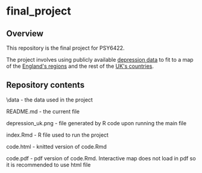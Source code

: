 # final_project

## Overview
This repository is the final project for PSY6422. 

The project involves using publicly available [depression data](https://www.ons.gov.uk/peoplepopulationandcommunity/wellbeing/datasets/measuringnationalwellbeingdomainsandmeasures) to fit to a map of the [England's regions](https://geoportal.statistics.gov.uk/datasets/ons::regions-december-2021-en-bfc/explore?location=52.837548%2C-2.489483%2C7.01) and the rest of the [UK's countries](https://geoportal.statistics.gov.uk/datasets/ons::countries-december-2021-uk-bfc/explore?location=55.340000%2C-3.316939%2C6.03). 

## Repository contents

\data - the data used in the project

README.md - the current file

depression_uk.png - file generated by R code upon running the main file

index.Rmd - R file used to run the project

code.html - knitted version of code.Rmd

code.pdf - pdf version of code.Rmd. Interactive map does not load in pdf so it is recommended to use html file
